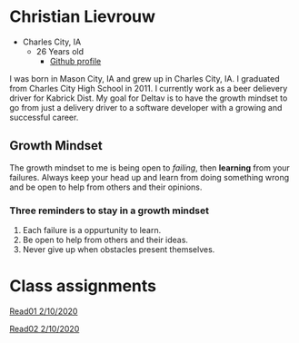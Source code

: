 # Christian Lievrouw  
  - Charles City, IA
    - 26 Years old
      - [Github profile](https://github.com/ChristianLievrouw)

  I was born in Mason City, IA and grew up in Charles City, IA. I graduated from Charles City High School in 2011. I currently  work as a beer delievery driver for Kabrick Dist. My goal for Deltav is to have the growth mindset to go from just a delivery driver to a software developer with a growing and successful career.


## Growth Mindset

  The growth mindset to me is being open to *failing*, then **learning** from your failures. Always keep your head up and learn from doing something wrong and be open to help from others and their opinions.
### Three reminders to stay in a growth mindset
  1. Each failure is a oppurtunity to learn.
  2. Be open to help from others and their ideas.
  3. Never give up when obstacles present themselves.

# Class assignments
[Read01 2/10/2020](docs/read01.md)

[Read02 2/10/2020](docs/read02.md)
